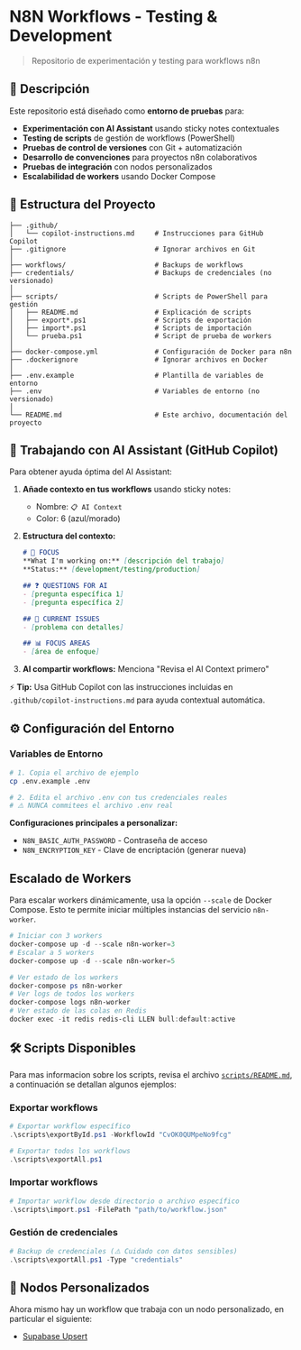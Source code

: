 # N8N Workflows - Testing & Development

> Repositorio de experimentación y testing para workflows n8n

## 🧪 Descripción

Este repositorio está diseñado como **entorno de pruebas** para:
- **Experimentación con AI Assistant** usando sticky notes contextuales
- **Testing de scripts** de gestión de workflows (PowerShell)
- **Pruebas de control de versiones** con Git + automatización
- **Desarrollo de convenciones** para proyectos n8n colaborativos
- **Pruebas de integración** con nodos personalizados
- **Escalabilidad de workers** usando Docker Compose

## 📁 Estructura del Proyecto

```
├── .github/
│   └── copilot-instructions.md     # Instrucciones para GitHub Copilot
├── .gitignore                      # Ignorar archivos en Git
│
├── workflows/                      # Backups de workflows
├── credentials/                    # Backups de credenciales (no versionado)
│
├── scripts/                        # Scripts de PowerShell para gestión
│   ├── README.md                   # Explicación de scripts
│   ├── export*.ps1                 # Scripts de exportación
│   ├── import*.ps1                 # Scripts de importación
│   └── prueba.ps1                  # Script de prueba de workers
│
├── docker-compose.yml              # Configuración de Docker para n8n
├── .dockerignore                   # Ignorar archivos en Docker
│
├── .env.example                    # Plantilla de variables de entorno
├── .env                            # Variables de entorno (no versionado)
│
└── README.md                       # Este archivo, documentación del proyecto
```

## 🤖 Trabajando con AI Assistant (GitHub Copilot)

Para obtener ayuda óptima del AI Assistant:

1. **Añade contexto en tus workflows** usando sticky notes:
   - Nombre: `📋 AI Context`
   - Color: 6 (azul/morado)

2. **Estructura del contexto:**
   ```markdown
   # 🎯 FOCUS
   **What I'm working on:** [descripción del trabajo]
   **Status:** [development/testing/production]

   ## ❓ QUESTIONS FOR AI
   - [pregunta específica 1]
   - [pregunta específica 2]

   ## 🔧 CURRENT ISSUES
   - [problema con detalles]

   ## 📊 FOCUS AREAS
   - [área de enfoque]
   ```

3. **Al compartir workflows:** Menciona "Revisa el AI Context primero"

⚡ **Tip:** Usa GitHub Copilot con las instrucciones incluidas en `.github/copilot-instructions.md` para ayuda contextual automática.

## ⚙️ Configuración del Entorno

### Variables de Entorno
```bash
# 1. Copia el archivo de ejemplo
cp .env.example .env

# 2. Edita el archivo .env con tus credenciales reales
# ⚠️ NUNCA commitees el archivo .env real
```

**Configuraciones principales a personalizar:**
- `N8N_BASIC_AUTH_PASSWORD` - Contraseña de acceso
- `N8N_ENCRYPTION_KEY` - Clave de encriptación (generar nueva)

## Escalado de Workers
Para escalar workers dinámicamente, usa la opción `--scale` de Docker Compose. Esto te permite iniciar múltiples instancias del servicio `n8n-worker`.

```powershell
# Iniciar con 3 workers
docker-compose up -d --scale n8n-worker=3
# Escalar a 5 workers
docker-compose up -d --scale n8n-worker=5

# Ver estado de los workers
docker-compose ps n8n-worker
# Ver logs de todos los workers
docker-compose logs n8n-worker
# Ver estado de las colas en Redis
docker exec -it redis redis-cli LLEN bull:default:active
```

## 🛠️ Scripts Disponibles

Para mas informacion sobre los scripts, revisa el archivo [`scripts/README.md`](scripts/README.md), a continuación se detallan algunos ejemplos:

### Exportar workflows
```powershell
# Exportar workflow específico
.\scripts\exportById.ps1 -WorkflowId "CvOK0QUMpeNo9fcg"

# Exportar todos los workflows
.\scripts\exportAll.ps1
```

### Importar workflows
```powershell
# Importar workflow desde directorio o archivo específico
.\scripts\import.ps1 -FilePath "path/to/workflow.json"
```

### Gestión de credenciales
```powershell
# Backup de credenciales (⚠️ Cuidado con datos sensibles)
.\scripts\exportAll.ps1 -Type "credentials"
```

## 🚀 Nodos Personalizados

Ahora mismo hay un workflow que trabaja con un nodo personalizado, en particular el siguiente:
- [Supabase Upsert](https://github.com/Digio-Campus/n8n-nodes)

